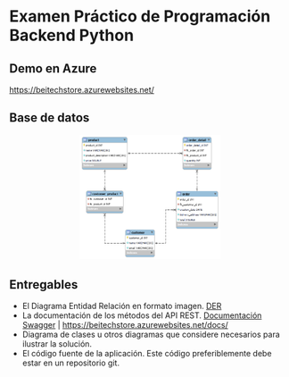 # Examen Práctico de Programación Backend Python
## Demo en Azure
https://beitechstore.azurewebsites.net/

## Base de datos

<p align="center">
  <img src="DER-Database/ERD1.png" width="50%">
</p>

## Entregables
-	El Diagrama Entidad Relación en formato imagen. [DER](https://github.com/davidbcaro/apistore/blob/main/DER-Database/ERD1.png)
-	La documentación de los métodos del API REST. [Documentación Swagger](https://beitechstore.azurewebsites.net/docs/) | https://beitechstore.azurewebsites.net/docs/
-	Diagrama de clases u otros diagramas que considere necesarios para ilustrar la solución. 
-	El código fuente de la aplicación. Este código preferiblemente debe estar en un repositorio git.

